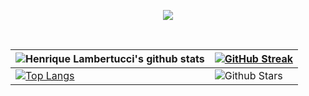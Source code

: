 <p align="center">
 <a href="https://github.com/henrike32"><img src="https://readme-typing-svg.herokuapp.com/?lines=Hi,%20I'm%20Henrique%20Lambertucci;Full%20Stack%20Developer;welcome%20to%20%20my%20coding%20space!😊&font=Josefin%20Sans&center=true&width=650&height=90&color=2be26b&vCenter=true&size=45%62"></a> 
</p>
<div align="center">
 <br />


| ![Henrique Lambertucci's github stats](https://github-readme-stats.vercel.app/api?username=henrike32&show_icons=true&theme=blueberry&hide_rank=true) | [![GitHub Streak](https://github-readme-streak-stats.herokuapp.com?user=henrike32&theme=blueberry&border_radius=4.6)](https://henrike32.co) |
| --- | --- |
|[![Top Langs](https://github-readme-stats.vercel.app/api/top-langs/?username=henrike32&size_weight=0.5&count_weight=0.5&theme=blueberry)](https://github.com/henrike32/)| ![Github Stars](https://github-readme-stats.vercel.app/api?username=henrike32&show_icons=true&locale=en&count_private=true&hide_rank=true&custom_title=My%20GitHub%20Stats&disable_animations=true&theme=blueberry) |<img src="https://media.giphy.com/media/iY8CRBdQXODJSCERIr/giphy.gif" width="35"><b> Github Stats </b>
<br>



<!--
**henrike32/henrike32** is a ✨ _special_ ✨ repository because its `README.md` (this file) appears on your GitHub profile.

Here are some ideas to get you started:

- 🔭 I’m currently working on ...
- 🌱 I’m currently learning ...
- 👯 I’m looking to collaborate on ...
- 🤔 I’m looking for help with ...
- 💬 Ask me about ...
- 📫 How to reach me: ...
- 😄 Pronouns: ...
- ⚡ Fun fact: ...
-->
